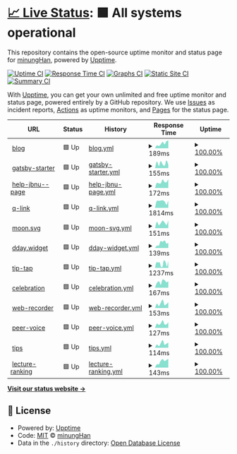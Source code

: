 # [📈 Live Status](https://status.minung.dev): <!--live status--> **🟩 All systems operational**

This repository contains the open-source uptime monitor and status page for [minungHan](https://blog-new.minung.dev/about), powered by [Upptime](https://github.com/upptime/upptime).

[![Uptime CI](https://github.com/hmu332233/upptime/workflows/Uptime%20CI/badge.svg)](https://github.com/hmu332233/upptime/actions?query=workflow%3A%22Uptime+CI%22)
[![Response Time CI](https://github.com/hmu332233/upptime/workflows/Response%20Time%20CI/badge.svg)](https://github.com/hmu332233/upptime/actions?query=workflow%3A%22Response+Time+CI%22)
[![Graphs CI](https://github.com/hmu332233/upptime/workflows/Graphs%20CI/badge.svg)](https://github.com/hmu332233/upptime/actions?query=workflow%3A%22Graphs+CI%22)
[![Static Site CI](https://github.com/hmu332233/upptime/workflows/Static%20Site%20CI/badge.svg)](https://github.com/hmu332233/upptime/actions?query=workflow%3A%22Static+Site+CI%22)
[![Summary CI](https://github.com/hmu332233/upptime/workflows/Summary%20CI/badge.svg)](https://github.com/hmu332233/upptime/actions?query=workflow%3A%22Summary+CI%22)

With [Upptime](https://upptime.js.org), you can get your own unlimited and free uptime monitor and status page, powered entirely by a GitHub repository. We use [Issues](https://github.com/hmu332233/upptime/issues) as incident reports, [Actions](https://github.com/hmu332233/upptime/actions) as uptime monitors, and [Pages](https://status.minung.dev) for the status page.

<!--start: status pages-->
<!-- This summary is generated by Upptime (https://github.com/upptime/upptime) -->
<!-- Do not edit this manually, your changes will be overwritten -->
<!-- prettier-ignore -->
| URL | Status | History | Response Time | Uptime |
| --- | ------ | ------- | ------------- | ------ |
| <img alt="" src="https://icons.duckduckgo.com/ip3/blog-new.minung.dev.ico" height="13"> [blog](https://blog-new.minung.dev) | 🟩 Up | [blog.yml](https://github.com/hmu332233/upptime/commits/HEAD/history/blog.yml) | <details><summary><img alt="Response time graph" src="./graphs/blog/response-time-week.png" height="20"> 189ms</summary><br><a href="https://status.minung.dev/history/blog"><img alt="Response time 236" src="https://img.shields.io/endpoint?url=https%3A%2F%2Fraw.githubusercontent.com%2Fhmu332233%2Fupptime%2FHEAD%2Fapi%2Fblog%2Fresponse-time.json"></a><br><a href="https://status.minung.dev/history/blog"><img alt="24-hour response time 306" src="https://img.shields.io/endpoint?url=https%3A%2F%2Fraw.githubusercontent.com%2Fhmu332233%2Fupptime%2FHEAD%2Fapi%2Fblog%2Fresponse-time-day.json"></a><br><a href="https://status.minung.dev/history/blog"><img alt="7-day response time 189" src="https://img.shields.io/endpoint?url=https%3A%2F%2Fraw.githubusercontent.com%2Fhmu332233%2Fupptime%2FHEAD%2Fapi%2Fblog%2Fresponse-time-week.json"></a><br><a href="https://status.minung.dev/history/blog"><img alt="30-day response time 165" src="https://img.shields.io/endpoint?url=https%3A%2F%2Fraw.githubusercontent.com%2Fhmu332233%2Fupptime%2FHEAD%2Fapi%2Fblog%2Fresponse-time-month.json"></a><br><a href="https://status.minung.dev/history/blog"><img alt="1-year response time 244" src="https://img.shields.io/endpoint?url=https%3A%2F%2Fraw.githubusercontent.com%2Fhmu332233%2Fupptime%2FHEAD%2Fapi%2Fblog%2Fresponse-time-year.json"></a></details> | <details><summary><a href="https://status.minung.dev/history/blog">100.00%</a></summary><a href="https://status.minung.dev/history/blog"><img alt="All-time uptime 99.99%" src="https://img.shields.io/endpoint?url=https%3A%2F%2Fraw.githubusercontent.com%2Fhmu332233%2Fupptime%2FHEAD%2Fapi%2Fblog%2Fuptime.json"></a><br><a href="https://status.minung.dev/history/blog"><img alt="24-hour uptime 100.00%" src="https://img.shields.io/endpoint?url=https%3A%2F%2Fraw.githubusercontent.com%2Fhmu332233%2Fupptime%2FHEAD%2Fapi%2Fblog%2Fuptime-day.json"></a><br><a href="https://status.minung.dev/history/blog"><img alt="7-day uptime 100.00%" src="https://img.shields.io/endpoint?url=https%3A%2F%2Fraw.githubusercontent.com%2Fhmu332233%2Fupptime%2FHEAD%2Fapi%2Fblog%2Fuptime-week.json"></a><br><a href="https://status.minung.dev/history/blog"><img alt="30-day uptime 100.00%" src="https://img.shields.io/endpoint?url=https%3A%2F%2Fraw.githubusercontent.com%2Fhmu332233%2Fupptime%2FHEAD%2Fapi%2Fblog%2Fuptime-month.json"></a><br><a href="https://status.minung.dev/history/blog"><img alt="1-year uptime 99.99%" src="https://img.shields.io/endpoint?url=https%3A%2F%2Fraw.githubusercontent.com%2Fhmu332233%2Fupptime%2FHEAD%2Fapi%2Fblog%2Fuptime-year.json"></a></details>
| <img alt="" src="https://icons.duckduckgo.com/ip3/minung.gatsbyjs.io.ico" height="13"> [gatsby-starter](https://minung.gatsbyjs.io) | 🟩 Up | [gatsby-starter.yml](https://github.com/hmu332233/upptime/commits/HEAD/history/gatsby-starter.yml) | <details><summary><img alt="Response time graph" src="./graphs/gatsby-starter/response-time-week.png" height="20"> 155ms</summary><br><a href="https://status.minung.dev/history/gatsby-starter"><img alt="Response time 144" src="https://img.shields.io/endpoint?url=https%3A%2F%2Fraw.githubusercontent.com%2Fhmu332233%2Fupptime%2FHEAD%2Fapi%2Fgatsby-starter%2Fresponse-time.json"></a><br><a href="https://status.minung.dev/history/gatsby-starter"><img alt="24-hour response time 114" src="https://img.shields.io/endpoint?url=https%3A%2F%2Fraw.githubusercontent.com%2Fhmu332233%2Fupptime%2FHEAD%2Fapi%2Fgatsby-starter%2Fresponse-time-day.json"></a><br><a href="https://status.minung.dev/history/gatsby-starter"><img alt="7-day response time 155" src="https://img.shields.io/endpoint?url=https%3A%2F%2Fraw.githubusercontent.com%2Fhmu332233%2Fupptime%2FHEAD%2Fapi%2Fgatsby-starter%2Fresponse-time-week.json"></a><br><a href="https://status.minung.dev/history/gatsby-starter"><img alt="30-day response time 131" src="https://img.shields.io/endpoint?url=https%3A%2F%2Fraw.githubusercontent.com%2Fhmu332233%2Fupptime%2FHEAD%2Fapi%2Fgatsby-starter%2Fresponse-time-month.json"></a><br><a href="https://status.minung.dev/history/gatsby-starter"><img alt="1-year response time 123" src="https://img.shields.io/endpoint?url=https%3A%2F%2Fraw.githubusercontent.com%2Fhmu332233%2Fupptime%2FHEAD%2Fapi%2Fgatsby-starter%2Fresponse-time-year.json"></a></details> | <details><summary><a href="https://status.minung.dev/history/gatsby-starter">100.00%</a></summary><a href="https://status.minung.dev/history/gatsby-starter"><img alt="All-time uptime 99.98%" src="https://img.shields.io/endpoint?url=https%3A%2F%2Fraw.githubusercontent.com%2Fhmu332233%2Fupptime%2FHEAD%2Fapi%2Fgatsby-starter%2Fuptime.json"></a><br><a href="https://status.minung.dev/history/gatsby-starter"><img alt="24-hour uptime 100.00%" src="https://img.shields.io/endpoint?url=https%3A%2F%2Fraw.githubusercontent.com%2Fhmu332233%2Fupptime%2FHEAD%2Fapi%2Fgatsby-starter%2Fuptime-day.json"></a><br><a href="https://status.minung.dev/history/gatsby-starter"><img alt="7-day uptime 100.00%" src="https://img.shields.io/endpoint?url=https%3A%2F%2Fraw.githubusercontent.com%2Fhmu332233%2Fupptime%2FHEAD%2Fapi%2Fgatsby-starter%2Fuptime-week.json"></a><br><a href="https://status.minung.dev/history/gatsby-starter"><img alt="30-day uptime 100.00%" src="https://img.shields.io/endpoint?url=https%3A%2F%2Fraw.githubusercontent.com%2Fhmu332233%2Fupptime%2FHEAD%2Fapi%2Fgatsby-starter%2Fuptime-month.json"></a><br><a href="https://status.minung.dev/history/gatsby-starter"><img alt="1-year uptime 99.99%" src="https://img.shields.io/endpoint?url=https%3A%2F%2Fraw.githubusercontent.com%2Fhmu332233%2Fupptime%2FHEAD%2Fapi%2Fgatsby-starter%2Fuptime-year.json"></a></details>
| <img alt="" src="https://icons.duckduckgo.com/ip3/help-jbnu--page.minung.dev.ico" height="13"> [help-jbnu--page](https://help-jbnu--page.minung.dev) | 🟩 Up | [help-jbnu-page.yml](https://github.com/hmu332233/upptime/commits/HEAD/history/help-jbnu-page.yml) | <details><summary><img alt="Response time graph" src="./graphs/help-jbnu-page/response-time-week.png" height="20"> 172ms</summary><br><a href="https://status.minung.dev/history/help-jbnu-page"><img alt="Response time 212" src="https://img.shields.io/endpoint?url=https%3A%2F%2Fraw.githubusercontent.com%2Fhmu332233%2Fupptime%2FHEAD%2Fapi%2Fhelp-jbnu-page%2Fresponse-time.json"></a><br><a href="https://status.minung.dev/history/help-jbnu-page"><img alt="24-hour response time 243" src="https://img.shields.io/endpoint?url=https%3A%2F%2Fraw.githubusercontent.com%2Fhmu332233%2Fupptime%2FHEAD%2Fapi%2Fhelp-jbnu-page%2Fresponse-time-day.json"></a><br><a href="https://status.minung.dev/history/help-jbnu-page"><img alt="7-day response time 172" src="https://img.shields.io/endpoint?url=https%3A%2F%2Fraw.githubusercontent.com%2Fhmu332233%2Fupptime%2FHEAD%2Fapi%2Fhelp-jbnu-page%2Fresponse-time-week.json"></a><br><a href="https://status.minung.dev/history/help-jbnu-page"><img alt="30-day response time 211" src="https://img.shields.io/endpoint?url=https%3A%2F%2Fraw.githubusercontent.com%2Fhmu332233%2Fupptime%2FHEAD%2Fapi%2Fhelp-jbnu-page%2Fresponse-time-month.json"></a><br><a href="https://status.minung.dev/history/help-jbnu-page"><img alt="1-year response time 236" src="https://img.shields.io/endpoint?url=https%3A%2F%2Fraw.githubusercontent.com%2Fhmu332233%2Fupptime%2FHEAD%2Fapi%2Fhelp-jbnu-page%2Fresponse-time-year.json"></a></details> | <details><summary><a href="https://status.minung.dev/history/help-jbnu-page">100.00%</a></summary><a href="https://status.minung.dev/history/help-jbnu-page"><img alt="All-time uptime 100.00%" src="https://img.shields.io/endpoint?url=https%3A%2F%2Fraw.githubusercontent.com%2Fhmu332233%2Fupptime%2FHEAD%2Fapi%2Fhelp-jbnu-page%2Fuptime.json"></a><br><a href="https://status.minung.dev/history/help-jbnu-page"><img alt="24-hour uptime 100.00%" src="https://img.shields.io/endpoint?url=https%3A%2F%2Fraw.githubusercontent.com%2Fhmu332233%2Fupptime%2FHEAD%2Fapi%2Fhelp-jbnu-page%2Fuptime-day.json"></a><br><a href="https://status.minung.dev/history/help-jbnu-page"><img alt="7-day uptime 100.00%" src="https://img.shields.io/endpoint?url=https%3A%2F%2Fraw.githubusercontent.com%2Fhmu332233%2Fupptime%2FHEAD%2Fapi%2Fhelp-jbnu-page%2Fuptime-week.json"></a><br><a href="https://status.minung.dev/history/help-jbnu-page"><img alt="30-day uptime 100.00%" src="https://img.shields.io/endpoint?url=https%3A%2F%2Fraw.githubusercontent.com%2Fhmu332233%2Fupptime%2FHEAD%2Fapi%2Fhelp-jbnu-page%2Fuptime-month.json"></a><br><a href="https://status.minung.dev/history/help-jbnu-page"><img alt="1-year uptime 99.99%" src="https://img.shields.io/endpoint?url=https%3A%2F%2Fraw.githubusercontent.com%2Fhmu332233%2Fupptime%2FHEAD%2Fapi%2Fhelp-jbnu-page%2Fuptime-year.json"></a></details>
| <img alt="" src="https://icons.duckduckgo.com/ip3/q-link.minung.dev.ico" height="13"> [q-link](https://q-link.minung.dev) | 🟩 Up | [q-link.yml](https://github.com/hmu332233/upptime/commits/HEAD/history/q-link.yml) | <details><summary><img alt="Response time graph" src="./graphs/q-link/response-time-week.png" height="20"> 1814ms</summary><br><a href="https://status.minung.dev/history/q-link"><img alt="Response time 727" src="https://img.shields.io/endpoint?url=https%3A%2F%2Fraw.githubusercontent.com%2Fhmu332233%2Fupptime%2FHEAD%2Fapi%2Fq-link%2Fresponse-time.json"></a><br><a href="https://status.minung.dev/history/q-link"><img alt="24-hour response time 1993" src="https://img.shields.io/endpoint?url=https%3A%2F%2Fraw.githubusercontent.com%2Fhmu332233%2Fupptime%2FHEAD%2Fapi%2Fq-link%2Fresponse-time-day.json"></a><br><a href="https://status.minung.dev/history/q-link"><img alt="7-day response time 1814" src="https://img.shields.io/endpoint?url=https%3A%2F%2Fraw.githubusercontent.com%2Fhmu332233%2Fupptime%2FHEAD%2Fapi%2Fq-link%2Fresponse-time-week.json"></a><br><a href="https://status.minung.dev/history/q-link"><img alt="30-day response time 1605" src="https://img.shields.io/endpoint?url=https%3A%2F%2Fraw.githubusercontent.com%2Fhmu332233%2Fupptime%2FHEAD%2Fapi%2Fq-link%2Fresponse-time-month.json"></a><br><a href="https://status.minung.dev/history/q-link"><img alt="1-year response time 755" src="https://img.shields.io/endpoint?url=https%3A%2F%2Fraw.githubusercontent.com%2Fhmu332233%2Fupptime%2FHEAD%2Fapi%2Fq-link%2Fresponse-time-year.json"></a></details> | <details><summary><a href="https://status.minung.dev/history/q-link">100.00%</a></summary><a href="https://status.minung.dev/history/q-link"><img alt="All-time uptime 99.99%" src="https://img.shields.io/endpoint?url=https%3A%2F%2Fraw.githubusercontent.com%2Fhmu332233%2Fupptime%2FHEAD%2Fapi%2Fq-link%2Fuptime.json"></a><br><a href="https://status.minung.dev/history/q-link"><img alt="24-hour uptime 100.00%" src="https://img.shields.io/endpoint?url=https%3A%2F%2Fraw.githubusercontent.com%2Fhmu332233%2Fupptime%2FHEAD%2Fapi%2Fq-link%2Fuptime-day.json"></a><br><a href="https://status.minung.dev/history/q-link"><img alt="7-day uptime 100.00%" src="https://img.shields.io/endpoint?url=https%3A%2F%2Fraw.githubusercontent.com%2Fhmu332233%2Fupptime%2FHEAD%2Fapi%2Fq-link%2Fuptime-week.json"></a><br><a href="https://status.minung.dev/history/q-link"><img alt="30-day uptime 100.00%" src="https://img.shields.io/endpoint?url=https%3A%2F%2Fraw.githubusercontent.com%2Fhmu332233%2Fupptime%2FHEAD%2Fapi%2Fq-link%2Fuptime-month.json"></a><br><a href="https://status.minung.dev/history/q-link"><img alt="1-year uptime 100.00%" src="https://img.shields.io/endpoint?url=https%3A%2F%2Fraw.githubusercontent.com%2Fhmu332233%2Fupptime%2FHEAD%2Fapi%2Fq-link%2Fuptime-year.json"></a></details>
| <img alt="" src="https://icons.duckduckgo.com/ip3/moon-svg.minung.dev.ico" height="13"> [moon.svg](https://moon-svg.minung.dev) | 🟩 Up | [moon-svg.yml](https://github.com/hmu332233/upptime/commits/HEAD/history/moon-svg.yml) | <details><summary><img alt="Response time graph" src="./graphs/moon-svg/response-time-week.png" height="20"> 151ms</summary><br><a href="https://status.minung.dev/history/moon-svg"><img alt="Response time 177" src="https://img.shields.io/endpoint?url=https%3A%2F%2Fraw.githubusercontent.com%2Fhmu332233%2Fupptime%2FHEAD%2Fapi%2Fmoon-svg%2Fresponse-time.json"></a><br><a href="https://status.minung.dev/history/moon-svg"><img alt="24-hour response time 207" src="https://img.shields.io/endpoint?url=https%3A%2F%2Fraw.githubusercontent.com%2Fhmu332233%2Fupptime%2FHEAD%2Fapi%2Fmoon-svg%2Fresponse-time-day.json"></a><br><a href="https://status.minung.dev/history/moon-svg"><img alt="7-day response time 151" src="https://img.shields.io/endpoint?url=https%3A%2F%2Fraw.githubusercontent.com%2Fhmu332233%2Fupptime%2FHEAD%2Fapi%2Fmoon-svg%2Fresponse-time-week.json"></a><br><a href="https://status.minung.dev/history/moon-svg"><img alt="30-day response time 140" src="https://img.shields.io/endpoint?url=https%3A%2F%2Fraw.githubusercontent.com%2Fhmu332233%2Fupptime%2FHEAD%2Fapi%2Fmoon-svg%2Fresponse-time-month.json"></a><br><a href="https://status.minung.dev/history/moon-svg"><img alt="1-year response time 180" src="https://img.shields.io/endpoint?url=https%3A%2F%2Fraw.githubusercontent.com%2Fhmu332233%2Fupptime%2FHEAD%2Fapi%2Fmoon-svg%2Fresponse-time-year.json"></a></details> | <details><summary><a href="https://status.minung.dev/history/moon-svg">100.00%</a></summary><a href="https://status.minung.dev/history/moon-svg"><img alt="All-time uptime 99.99%" src="https://img.shields.io/endpoint?url=https%3A%2F%2Fraw.githubusercontent.com%2Fhmu332233%2Fupptime%2FHEAD%2Fapi%2Fmoon-svg%2Fuptime.json"></a><br><a href="https://status.minung.dev/history/moon-svg"><img alt="24-hour uptime 100.00%" src="https://img.shields.io/endpoint?url=https%3A%2F%2Fraw.githubusercontent.com%2Fhmu332233%2Fupptime%2FHEAD%2Fapi%2Fmoon-svg%2Fuptime-day.json"></a><br><a href="https://status.minung.dev/history/moon-svg"><img alt="7-day uptime 100.00%" src="https://img.shields.io/endpoint?url=https%3A%2F%2Fraw.githubusercontent.com%2Fhmu332233%2Fupptime%2FHEAD%2Fapi%2Fmoon-svg%2Fuptime-week.json"></a><br><a href="https://status.minung.dev/history/moon-svg"><img alt="30-day uptime 100.00%" src="https://img.shields.io/endpoint?url=https%3A%2F%2Fraw.githubusercontent.com%2Fhmu332233%2Fupptime%2FHEAD%2Fapi%2Fmoon-svg%2Fuptime-month.json"></a><br><a href="https://status.minung.dev/history/moon-svg"><img alt="1-year uptime 99.99%" src="https://img.shields.io/endpoint?url=https%3A%2F%2Fraw.githubusercontent.com%2Fhmu332233%2Fupptime%2FHEAD%2Fapi%2Fmoon-svg%2Fuptime-year.json"></a></details>
| <img alt="" src="https://icons.duckduckgo.com/ip3/dday-widget.minung.dev.ico" height="13"> [dday.widget](https://dday-widget.minung.dev) | 🟩 Up | [dday-widget.yml](https://github.com/hmu332233/upptime/commits/HEAD/history/dday-widget.yml) | <details><summary><img alt="Response time graph" src="./graphs/dday-widget/response-time-week.png" height="20"> 139ms</summary><br><a href="https://status.minung.dev/history/dday-widget"><img alt="Response time 183" src="https://img.shields.io/endpoint?url=https%3A%2F%2Fraw.githubusercontent.com%2Fhmu332233%2Fupptime%2FHEAD%2Fapi%2Fdday-widget%2Fresponse-time.json"></a><br><a href="https://status.minung.dev/history/dday-widget"><img alt="24-hour response time 144" src="https://img.shields.io/endpoint?url=https%3A%2F%2Fraw.githubusercontent.com%2Fhmu332233%2Fupptime%2FHEAD%2Fapi%2Fdday-widget%2Fresponse-time-day.json"></a><br><a href="https://status.minung.dev/history/dday-widget"><img alt="7-day response time 139" src="https://img.shields.io/endpoint?url=https%3A%2F%2Fraw.githubusercontent.com%2Fhmu332233%2Fupptime%2FHEAD%2Fapi%2Fdday-widget%2Fresponse-time-week.json"></a><br><a href="https://status.minung.dev/history/dday-widget"><img alt="30-day response time 136" src="https://img.shields.io/endpoint?url=https%3A%2F%2Fraw.githubusercontent.com%2Fhmu332233%2Fupptime%2FHEAD%2Fapi%2Fdday-widget%2Fresponse-time-month.json"></a><br><a href="https://status.minung.dev/history/dday-widget"><img alt="1-year response time 183" src="https://img.shields.io/endpoint?url=https%3A%2F%2Fraw.githubusercontent.com%2Fhmu332233%2Fupptime%2FHEAD%2Fapi%2Fdday-widget%2Fresponse-time-year.json"></a></details> | <details><summary><a href="https://status.minung.dev/history/dday-widget">100.00%</a></summary><a href="https://status.minung.dev/history/dday-widget"><img alt="All-time uptime 99.99%" src="https://img.shields.io/endpoint?url=https%3A%2F%2Fraw.githubusercontent.com%2Fhmu332233%2Fupptime%2FHEAD%2Fapi%2Fdday-widget%2Fuptime.json"></a><br><a href="https://status.minung.dev/history/dday-widget"><img alt="24-hour uptime 100.00%" src="https://img.shields.io/endpoint?url=https%3A%2F%2Fraw.githubusercontent.com%2Fhmu332233%2Fupptime%2FHEAD%2Fapi%2Fdday-widget%2Fuptime-day.json"></a><br><a href="https://status.minung.dev/history/dday-widget"><img alt="7-day uptime 100.00%" src="https://img.shields.io/endpoint?url=https%3A%2F%2Fraw.githubusercontent.com%2Fhmu332233%2Fupptime%2FHEAD%2Fapi%2Fdday-widget%2Fuptime-week.json"></a><br><a href="https://status.minung.dev/history/dday-widget"><img alt="30-day uptime 100.00%" src="https://img.shields.io/endpoint?url=https%3A%2F%2Fraw.githubusercontent.com%2Fhmu332233%2Fupptime%2FHEAD%2Fapi%2Fdday-widget%2Fuptime-month.json"></a><br><a href="https://status.minung.dev/history/dday-widget"><img alt="1-year uptime 99.99%" src="https://img.shields.io/endpoint?url=https%3A%2F%2Fraw.githubusercontent.com%2Fhmu332233%2Fupptime%2FHEAD%2Fapi%2Fdday-widget%2Fuptime-year.json"></a></details>
| <img alt="" src="https://icons.duckduckgo.com/ip3/tip-tap.minung.dev.ico" height="13"> [tip-tap](https://tip-tap.minung.dev) | 🟩 Up | [tip-tap.yml](https://github.com/hmu332233/upptime/commits/HEAD/history/tip-tap.yml) | <details><summary><img alt="Response time graph" src="./graphs/tip-tap/response-time-week.png" height="20"> 1237ms</summary><br><a href="https://status.minung.dev/history/tip-tap"><img alt="Response time 1160" src="https://img.shields.io/endpoint?url=https%3A%2F%2Fraw.githubusercontent.com%2Fhmu332233%2Fupptime%2FHEAD%2Fapi%2Ftip-tap%2Fresponse-time.json"></a><br><a href="https://status.minung.dev/history/tip-tap"><img alt="24-hour response time 1847" src="https://img.shields.io/endpoint?url=https%3A%2F%2Fraw.githubusercontent.com%2Fhmu332233%2Fupptime%2FHEAD%2Fapi%2Ftip-tap%2Fresponse-time-day.json"></a><br><a href="https://status.minung.dev/history/tip-tap"><img alt="7-day response time 1237" src="https://img.shields.io/endpoint?url=https%3A%2F%2Fraw.githubusercontent.com%2Fhmu332233%2Fupptime%2FHEAD%2Fapi%2Ftip-tap%2Fresponse-time-week.json"></a><br><a href="https://status.minung.dev/history/tip-tap"><img alt="30-day response time 1241" src="https://img.shields.io/endpoint?url=https%3A%2F%2Fraw.githubusercontent.com%2Fhmu332233%2Fupptime%2FHEAD%2Fapi%2Ftip-tap%2Fresponse-time-month.json"></a><br><a href="https://status.minung.dev/history/tip-tap"><img alt="1-year response time 1160" src="https://img.shields.io/endpoint?url=https%3A%2F%2Fraw.githubusercontent.com%2Fhmu332233%2Fupptime%2FHEAD%2Fapi%2Ftip-tap%2Fresponse-time-year.json"></a></details> | <details><summary><a href="https://status.minung.dev/history/tip-tap">100.00%</a></summary><a href="https://status.minung.dev/history/tip-tap"><img alt="All-time uptime 99.99%" src="https://img.shields.io/endpoint?url=https%3A%2F%2Fraw.githubusercontent.com%2Fhmu332233%2Fupptime%2FHEAD%2Fapi%2Ftip-tap%2Fuptime.json"></a><br><a href="https://status.minung.dev/history/tip-tap"><img alt="24-hour uptime 100.00%" src="https://img.shields.io/endpoint?url=https%3A%2F%2Fraw.githubusercontent.com%2Fhmu332233%2Fupptime%2FHEAD%2Fapi%2Ftip-tap%2Fuptime-day.json"></a><br><a href="https://status.minung.dev/history/tip-tap"><img alt="7-day uptime 100.00%" src="https://img.shields.io/endpoint?url=https%3A%2F%2Fraw.githubusercontent.com%2Fhmu332233%2Fupptime%2FHEAD%2Fapi%2Ftip-tap%2Fuptime-week.json"></a><br><a href="https://status.minung.dev/history/tip-tap"><img alt="30-day uptime 100.00%" src="https://img.shields.io/endpoint?url=https%3A%2F%2Fraw.githubusercontent.com%2Fhmu332233%2Fupptime%2FHEAD%2Fapi%2Ftip-tap%2Fuptime-month.json"></a><br><a href="https://status.minung.dev/history/tip-tap"><img alt="1-year uptime 99.99%" src="https://img.shields.io/endpoint?url=https%3A%2F%2Fraw.githubusercontent.com%2Fhmu332233%2Fupptime%2FHEAD%2Fapi%2Ftip-tap%2Fuptime-year.json"></a></details>
| <img alt="" src="https://icons.duckduckgo.com/ip3/celebration.minung.dev.ico" height="13"> [celebration](https://celebration.minung.dev) | 🟩 Up | [celebration.yml](https://github.com/hmu332233/upptime/commits/HEAD/history/celebration.yml) | <details><summary><img alt="Response time graph" src="./graphs/celebration/response-time-week.png" height="20"> 167ms</summary><br><a href="https://status.minung.dev/history/celebration"><img alt="Response time 180" src="https://img.shields.io/endpoint?url=https%3A%2F%2Fraw.githubusercontent.com%2Fhmu332233%2Fupptime%2FHEAD%2Fapi%2Fcelebration%2Fresponse-time.json"></a><br><a href="https://status.minung.dev/history/celebration"><img alt="24-hour response time 178" src="https://img.shields.io/endpoint?url=https%3A%2F%2Fraw.githubusercontent.com%2Fhmu332233%2Fupptime%2FHEAD%2Fapi%2Fcelebration%2Fresponse-time-day.json"></a><br><a href="https://status.minung.dev/history/celebration"><img alt="7-day response time 167" src="https://img.shields.io/endpoint?url=https%3A%2F%2Fraw.githubusercontent.com%2Fhmu332233%2Fupptime%2FHEAD%2Fapi%2Fcelebration%2Fresponse-time-week.json"></a><br><a href="https://status.minung.dev/history/celebration"><img alt="30-day response time 133" src="https://img.shields.io/endpoint?url=https%3A%2F%2Fraw.githubusercontent.com%2Fhmu332233%2Fupptime%2FHEAD%2Fapi%2Fcelebration%2Fresponse-time-month.json"></a><br><a href="https://status.minung.dev/history/celebration"><img alt="1-year response time 180" src="https://img.shields.io/endpoint?url=https%3A%2F%2Fraw.githubusercontent.com%2Fhmu332233%2Fupptime%2FHEAD%2Fapi%2Fcelebration%2Fresponse-time-year.json"></a></details> | <details><summary><a href="https://status.minung.dev/history/celebration">100.00%</a></summary><a href="https://status.minung.dev/history/celebration"><img alt="All-time uptime 99.96%" src="https://img.shields.io/endpoint?url=https%3A%2F%2Fraw.githubusercontent.com%2Fhmu332233%2Fupptime%2FHEAD%2Fapi%2Fcelebration%2Fuptime.json"></a><br><a href="https://status.minung.dev/history/celebration"><img alt="24-hour uptime 100.00%" src="https://img.shields.io/endpoint?url=https%3A%2F%2Fraw.githubusercontent.com%2Fhmu332233%2Fupptime%2FHEAD%2Fapi%2Fcelebration%2Fuptime-day.json"></a><br><a href="https://status.minung.dev/history/celebration"><img alt="7-day uptime 100.00%" src="https://img.shields.io/endpoint?url=https%3A%2F%2Fraw.githubusercontent.com%2Fhmu332233%2Fupptime%2FHEAD%2Fapi%2Fcelebration%2Fuptime-week.json"></a><br><a href="https://status.minung.dev/history/celebration"><img alt="30-day uptime 100.00%" src="https://img.shields.io/endpoint?url=https%3A%2F%2Fraw.githubusercontent.com%2Fhmu332233%2Fupptime%2FHEAD%2Fapi%2Fcelebration%2Fuptime-month.json"></a><br><a href="https://status.minung.dev/history/celebration"><img alt="1-year uptime 99.96%" src="https://img.shields.io/endpoint?url=https%3A%2F%2Fraw.githubusercontent.com%2Fhmu332233%2Fupptime%2FHEAD%2Fapi%2Fcelebration%2Fuptime-year.json"></a></details>
| <img alt="" src="https://icons.duckduckgo.com/ip3/web-recorder.minung.dev.ico" height="13"> [web-recorder](https://web-recorder.minung.dev) | 🟩 Up | [web-recorder.yml](https://github.com/hmu332233/upptime/commits/HEAD/history/web-recorder.yml) | <details><summary><img alt="Response time graph" src="./graphs/web-recorder/response-time-week.png" height="20"> 153ms</summary><br><a href="https://status.minung.dev/history/web-recorder"><img alt="Response time 196" src="https://img.shields.io/endpoint?url=https%3A%2F%2Fraw.githubusercontent.com%2Fhmu332233%2Fupptime%2FHEAD%2Fapi%2Fweb-recorder%2Fresponse-time.json"></a><br><a href="https://status.minung.dev/history/web-recorder"><img alt="24-hour response time 188" src="https://img.shields.io/endpoint?url=https%3A%2F%2Fraw.githubusercontent.com%2Fhmu332233%2Fupptime%2FHEAD%2Fapi%2Fweb-recorder%2Fresponse-time-day.json"></a><br><a href="https://status.minung.dev/history/web-recorder"><img alt="7-day response time 153" src="https://img.shields.io/endpoint?url=https%3A%2F%2Fraw.githubusercontent.com%2Fhmu332233%2Fupptime%2FHEAD%2Fapi%2Fweb-recorder%2Fresponse-time-week.json"></a><br><a href="https://status.minung.dev/history/web-recorder"><img alt="30-day response time 126" src="https://img.shields.io/endpoint?url=https%3A%2F%2Fraw.githubusercontent.com%2Fhmu332233%2Fupptime%2FHEAD%2Fapi%2Fweb-recorder%2Fresponse-time-month.json"></a><br><a href="https://status.minung.dev/history/web-recorder"><img alt="1-year response time 196" src="https://img.shields.io/endpoint?url=https%3A%2F%2Fraw.githubusercontent.com%2Fhmu332233%2Fupptime%2FHEAD%2Fapi%2Fweb-recorder%2Fresponse-time-year.json"></a></details> | <details><summary><a href="https://status.minung.dev/history/web-recorder">100.00%</a></summary><a href="https://status.minung.dev/history/web-recorder"><img alt="All-time uptime 99.95%" src="https://img.shields.io/endpoint?url=https%3A%2F%2Fraw.githubusercontent.com%2Fhmu332233%2Fupptime%2FHEAD%2Fapi%2Fweb-recorder%2Fuptime.json"></a><br><a href="https://status.minung.dev/history/web-recorder"><img alt="24-hour uptime 100.00%" src="https://img.shields.io/endpoint?url=https%3A%2F%2Fraw.githubusercontent.com%2Fhmu332233%2Fupptime%2FHEAD%2Fapi%2Fweb-recorder%2Fuptime-day.json"></a><br><a href="https://status.minung.dev/history/web-recorder"><img alt="7-day uptime 100.00%" src="https://img.shields.io/endpoint?url=https%3A%2F%2Fraw.githubusercontent.com%2Fhmu332233%2Fupptime%2FHEAD%2Fapi%2Fweb-recorder%2Fuptime-week.json"></a><br><a href="https://status.minung.dev/history/web-recorder"><img alt="30-day uptime 100.00%" src="https://img.shields.io/endpoint?url=https%3A%2F%2Fraw.githubusercontent.com%2Fhmu332233%2Fupptime%2FHEAD%2Fapi%2Fweb-recorder%2Fuptime-month.json"></a><br><a href="https://status.minung.dev/history/web-recorder"><img alt="1-year uptime 99.95%" src="https://img.shields.io/endpoint?url=https%3A%2F%2Fraw.githubusercontent.com%2Fhmu332233%2Fupptime%2FHEAD%2Fapi%2Fweb-recorder%2Fuptime-year.json"></a></details>
| <img alt="" src="https://icons.duckduckgo.com/ip3/peer-voice.minung.dev.ico" height="13"> [peer-voice](https://peer-voice.minung.dev) | 🟩 Up | [peer-voice.yml](https://github.com/hmu332233/upptime/commits/HEAD/history/peer-voice.yml) | <details><summary><img alt="Response time graph" src="./graphs/peer-voice/response-time-week.png" height="20"> 127ms</summary><br><a href="https://status.minung.dev/history/peer-voice"><img alt="Response time 177" src="https://img.shields.io/endpoint?url=https%3A%2F%2Fraw.githubusercontent.com%2Fhmu332233%2Fupptime%2FHEAD%2Fapi%2Fpeer-voice%2Fresponse-time.json"></a><br><a href="https://status.minung.dev/history/peer-voice"><img alt="24-hour response time 157" src="https://img.shields.io/endpoint?url=https%3A%2F%2Fraw.githubusercontent.com%2Fhmu332233%2Fupptime%2FHEAD%2Fapi%2Fpeer-voice%2Fresponse-time-day.json"></a><br><a href="https://status.minung.dev/history/peer-voice"><img alt="7-day response time 127" src="https://img.shields.io/endpoint?url=https%3A%2F%2Fraw.githubusercontent.com%2Fhmu332233%2Fupptime%2FHEAD%2Fapi%2Fpeer-voice%2Fresponse-time-week.json"></a><br><a href="https://status.minung.dev/history/peer-voice"><img alt="30-day response time 117" src="https://img.shields.io/endpoint?url=https%3A%2F%2Fraw.githubusercontent.com%2Fhmu332233%2Fupptime%2FHEAD%2Fapi%2Fpeer-voice%2Fresponse-time-month.json"></a><br><a href="https://status.minung.dev/history/peer-voice"><img alt="1-year response time 177" src="https://img.shields.io/endpoint?url=https%3A%2F%2Fraw.githubusercontent.com%2Fhmu332233%2Fupptime%2FHEAD%2Fapi%2Fpeer-voice%2Fresponse-time-year.json"></a></details> | <details><summary><a href="https://status.minung.dev/history/peer-voice">100.00%</a></summary><a href="https://status.minung.dev/history/peer-voice"><img alt="All-time uptime 100.00%" src="https://img.shields.io/endpoint?url=https%3A%2F%2Fraw.githubusercontent.com%2Fhmu332233%2Fupptime%2FHEAD%2Fapi%2Fpeer-voice%2Fuptime.json"></a><br><a href="https://status.minung.dev/history/peer-voice"><img alt="24-hour uptime 100.00%" src="https://img.shields.io/endpoint?url=https%3A%2F%2Fraw.githubusercontent.com%2Fhmu332233%2Fupptime%2FHEAD%2Fapi%2Fpeer-voice%2Fuptime-day.json"></a><br><a href="https://status.minung.dev/history/peer-voice"><img alt="7-day uptime 100.00%" src="https://img.shields.io/endpoint?url=https%3A%2F%2Fraw.githubusercontent.com%2Fhmu332233%2Fupptime%2FHEAD%2Fapi%2Fpeer-voice%2Fuptime-week.json"></a><br><a href="https://status.minung.dev/history/peer-voice"><img alt="30-day uptime 100.00%" src="https://img.shields.io/endpoint?url=https%3A%2F%2Fraw.githubusercontent.com%2Fhmu332233%2Fupptime%2FHEAD%2Fapi%2Fpeer-voice%2Fuptime-month.json"></a><br><a href="https://status.minung.dev/history/peer-voice"><img alt="1-year uptime 100.00%" src="https://img.shields.io/endpoint?url=https%3A%2F%2Fraw.githubusercontent.com%2Fhmu332233%2Fupptime%2FHEAD%2Fapi%2Fpeer-voice%2Fuptime-year.json"></a></details>
| <img alt="" src="https://icons.duckduckgo.com/ip3/tips.minung.dev.ico" height="13"> [tips](https://tips.minung.dev) | 🟩 Up | [tips.yml](https://github.com/hmu332233/upptime/commits/HEAD/history/tips.yml) | <details><summary><img alt="Response time graph" src="./graphs/tips/response-time-week.png" height="20"> 114ms</summary><br><a href="https://status.minung.dev/history/tips"><img alt="Response time 153" src="https://img.shields.io/endpoint?url=https%3A%2F%2Fraw.githubusercontent.com%2Fhmu332233%2Fupptime%2FHEAD%2Fapi%2Ftips%2Fresponse-time.json"></a><br><a href="https://status.minung.dev/history/tips"><img alt="24-hour response time 142" src="https://img.shields.io/endpoint?url=https%3A%2F%2Fraw.githubusercontent.com%2Fhmu332233%2Fupptime%2FHEAD%2Fapi%2Ftips%2Fresponse-time-day.json"></a><br><a href="https://status.minung.dev/history/tips"><img alt="7-day response time 114" src="https://img.shields.io/endpoint?url=https%3A%2F%2Fraw.githubusercontent.com%2Fhmu332233%2Fupptime%2FHEAD%2Fapi%2Ftips%2Fresponse-time-week.json"></a><br><a href="https://status.minung.dev/history/tips"><img alt="30-day response time 119" src="https://img.shields.io/endpoint?url=https%3A%2F%2Fraw.githubusercontent.com%2Fhmu332233%2Fupptime%2FHEAD%2Fapi%2Ftips%2Fresponse-time-month.json"></a><br><a href="https://status.minung.dev/history/tips"><img alt="1-year response time 153" src="https://img.shields.io/endpoint?url=https%3A%2F%2Fraw.githubusercontent.com%2Fhmu332233%2Fupptime%2FHEAD%2Fapi%2Ftips%2Fresponse-time-year.json"></a></details> | <details><summary><a href="https://status.minung.dev/history/tips">100.00%</a></summary><a href="https://status.minung.dev/history/tips"><img alt="All-time uptime 99.97%" src="https://img.shields.io/endpoint?url=https%3A%2F%2Fraw.githubusercontent.com%2Fhmu332233%2Fupptime%2FHEAD%2Fapi%2Ftips%2Fuptime.json"></a><br><a href="https://status.minung.dev/history/tips"><img alt="24-hour uptime 100.00%" src="https://img.shields.io/endpoint?url=https%3A%2F%2Fraw.githubusercontent.com%2Fhmu332233%2Fupptime%2FHEAD%2Fapi%2Ftips%2Fuptime-day.json"></a><br><a href="https://status.minung.dev/history/tips"><img alt="7-day uptime 100.00%" src="https://img.shields.io/endpoint?url=https%3A%2F%2Fraw.githubusercontent.com%2Fhmu332233%2Fupptime%2FHEAD%2Fapi%2Ftips%2Fuptime-week.json"></a><br><a href="https://status.minung.dev/history/tips"><img alt="30-day uptime 100.00%" src="https://img.shields.io/endpoint?url=https%3A%2F%2Fraw.githubusercontent.com%2Fhmu332233%2Fupptime%2FHEAD%2Fapi%2Ftips%2Fuptime-month.json"></a><br><a href="https://status.minung.dev/history/tips"><img alt="1-year uptime 99.97%" src="https://img.shields.io/endpoint?url=https%3A%2F%2Fraw.githubusercontent.com%2Fhmu332233%2Fupptime%2FHEAD%2Fapi%2Ftips%2Fuptime-year.json"></a></details>
| <img alt="" src="https://icons.duckduckgo.com/ip3/lecture-ranking.vercel.app.ico" height="13"> [lecture-ranking](https://lecture-ranking.vercel.app) | 🟩 Up | [lecture-ranking.yml](https://github.com/hmu332233/upptime/commits/HEAD/history/lecture-ranking.yml) | <details><summary><img alt="Response time graph" src="./graphs/lecture-ranking/response-time-week.png" height="20"> 143ms</summary><br><a href="https://status.minung.dev/history/lecture-ranking"><img alt="Response time 133" src="https://img.shields.io/endpoint?url=https%3A%2F%2Fraw.githubusercontent.com%2Fhmu332233%2Fupptime%2FHEAD%2Fapi%2Flecture-ranking%2Fresponse-time.json"></a><br><a href="https://status.minung.dev/history/lecture-ranking"><img alt="24-hour response time 197" src="https://img.shields.io/endpoint?url=https%3A%2F%2Fraw.githubusercontent.com%2Fhmu332233%2Fupptime%2FHEAD%2Fapi%2Flecture-ranking%2Fresponse-time-day.json"></a><br><a href="https://status.minung.dev/history/lecture-ranking"><img alt="7-day response time 143" src="https://img.shields.io/endpoint?url=https%3A%2F%2Fraw.githubusercontent.com%2Fhmu332233%2Fupptime%2FHEAD%2Fapi%2Flecture-ranking%2Fresponse-time-week.json"></a><br><a href="https://status.minung.dev/history/lecture-ranking"><img alt="30-day response time 111" src="https://img.shields.io/endpoint?url=https%3A%2F%2Fraw.githubusercontent.com%2Fhmu332233%2Fupptime%2FHEAD%2Fapi%2Flecture-ranking%2Fresponse-time-month.json"></a><br><a href="https://status.minung.dev/history/lecture-ranking"><img alt="1-year response time 133" src="https://img.shields.io/endpoint?url=https%3A%2F%2Fraw.githubusercontent.com%2Fhmu332233%2Fupptime%2FHEAD%2Fapi%2Flecture-ranking%2Fresponse-time-year.json"></a></details> | <details><summary><a href="https://status.minung.dev/history/lecture-ranking">100.00%</a></summary><a href="https://status.minung.dev/history/lecture-ranking"><img alt="All-time uptime 99.98%" src="https://img.shields.io/endpoint?url=https%3A%2F%2Fraw.githubusercontent.com%2Fhmu332233%2Fupptime%2FHEAD%2Fapi%2Flecture-ranking%2Fuptime.json"></a><br><a href="https://status.minung.dev/history/lecture-ranking"><img alt="24-hour uptime 100.00%" src="https://img.shields.io/endpoint?url=https%3A%2F%2Fraw.githubusercontent.com%2Fhmu332233%2Fupptime%2FHEAD%2Fapi%2Flecture-ranking%2Fuptime-day.json"></a><br><a href="https://status.minung.dev/history/lecture-ranking"><img alt="7-day uptime 100.00%" src="https://img.shields.io/endpoint?url=https%3A%2F%2Fraw.githubusercontent.com%2Fhmu332233%2Fupptime%2FHEAD%2Fapi%2Flecture-ranking%2Fuptime-week.json"></a><br><a href="https://status.minung.dev/history/lecture-ranking"><img alt="30-day uptime 100.00%" src="https://img.shields.io/endpoint?url=https%3A%2F%2Fraw.githubusercontent.com%2Fhmu332233%2Fupptime%2FHEAD%2Fapi%2Flecture-ranking%2Fuptime-month.json"></a><br><a href="https://status.minung.dev/history/lecture-ranking"><img alt="1-year uptime 99.98%" src="https://img.shields.io/endpoint?url=https%3A%2F%2Fraw.githubusercontent.com%2Fhmu332233%2Fupptime%2FHEAD%2Fapi%2Flecture-ranking%2Fuptime-year.json"></a></details>

<!--end: status pages-->

[**Visit our status website →**](https://status.minung.dev)

## 📄 License

- Powered by: [Upptime](https://github.com/upptime/upptime)
- Code: [MIT](./LICENSE) © [minungHan](https://blog-new.minung.dev/about)
- Data in the `./history` directory: [Open Database License](https://opendatacommons.org/licenses/odbl/1-0/)
